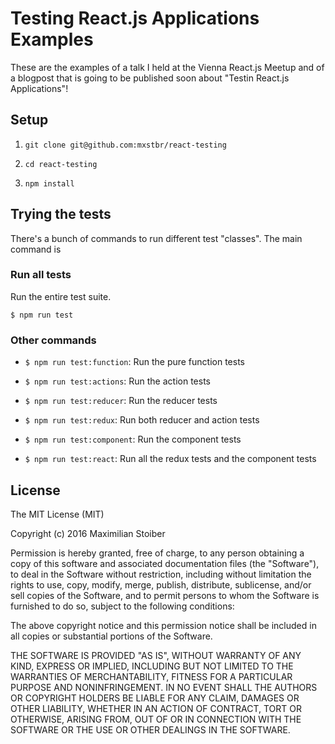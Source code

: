 # Testing React.js Applications Examples

These are the examples of a talk I held at the Vienna React.js Meetup and of a blogpost that is going to be published soon about "Testin React.js Applications"!

## Setup

1. `git clone git@github.com:mxstbr/react-testing`

2. `cd react-testing`

3. `npm install`

## Trying the tests

There's a bunch of commands to run different test "classes". The main command is

### Run all tests

Run the entire test suite.

```
$ npm run test
```

### Other commands

- `$ npm run test:function`: Run the pure function tests

- `$ npm run test:actions`: Run the action tests

- `$ npm run test:reducer`: Run the reducer tests

- `$ npm run test:redux`: Run both reducer and action tests

- `$ npm run test:component`: Run the component tests

- `$ npm run test:react`: Run all the redux tests and the component tests

## License

The MIT License (MIT)

Copyright (c) 2016 Maximilian Stoiber

Permission is hereby granted, free of charge, to any person obtaining a copy
of this software and associated documentation files (the "Software"), to deal
in the Software without restriction, including without limitation the rights
to use, copy, modify, merge, publish, distribute, sublicense, and/or sell
copies of the Software, and to permit persons to whom the Software is
furnished to do so, subject to the following conditions:

The above copyright notice and this permission notice shall be included in all
copies or substantial portions of the Software.

THE SOFTWARE IS PROVIDED "AS IS", WITHOUT WARRANTY OF ANY KIND, EXPRESS OR
IMPLIED, INCLUDING BUT NOT LIMITED TO THE WARRANTIES OF MERCHANTABILITY,
FITNESS FOR A PARTICULAR PURPOSE AND NONINFRINGEMENT. IN NO EVENT SHALL THE
AUTHORS OR COPYRIGHT HOLDERS BE LIABLE FOR ANY CLAIM, DAMAGES OR OTHER
LIABILITY, WHETHER IN AN ACTION OF CONTRACT, TORT OR OTHERWISE, ARISING FROM,
OUT OF OR IN CONNECTION WITH THE SOFTWARE OR THE USE OR OTHER DEALINGS IN THE
SOFTWARE.

